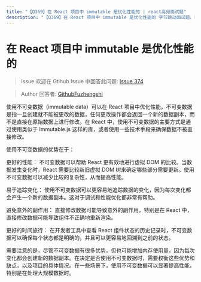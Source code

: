 ```yaml
---
title: "【Q369】在 React 项目中 immutable 是优化性能的 | react高频面试题"
description: "【Q369】在 React 项目中 immutable 是优化性能的 字节跳动面试题、阿里腾讯面试题、美团小米面试题。"
---
```


# 在 React 项目中 immutable 是优化性能的

> Issue
> 欢迎在 Gtihub Issue 中回答此问题: [Issue 374](https://github.com/shfshanyue/Daily-Question/issues/374)

> Author
> 回答者: [GithubFuzhengshi](https://github.com/GithubFuzhengshi)

使用不可变数据（immutable data）可以在 React 项目中优化性能。不可变数据是指一旦创建就不能被更改的数据，任何更改操作都会返回一个新的数据副本，而不是直接在原始数据上进行修改。在 React 中，使用不可变数据的主要方式是通过使用类似于 Immutable.js 这样的库，或者使用一些技术手段来确保数据不被直接修改。

使用不可变数据的优势在于：

更好的性能： 不可变数据可以帮助 React 更有效地进行虚拟 DOM 的比较。当数据发生变化时，React 需要比较新旧虚拟 DOM 树来确定哪些部分需要更新。使用不可变数据可以减少比较的复杂性，从而提高性能。

易于追踪变化： 使用不可变数据可以更容易地追踪数据的变化，因为每次变化都会产生一个新的数据副本。这对于调试和性能优化都非常有帮助。

避免意外的副作用： 直接修改数据可能导致意外的副作用，特别是在 React 中，直接修改数据可能导致组件不正确地重新渲染。

更好的时间旅行： 在开发者工具中查看 React 组件状态的历史记录时，不可变数据可以确保每个状态都是明确的，并且可以更容易地回溯到之前的状态。

需要注意的是，尽管不可变数据有很多优势，但也可能增加内存使用量，因为每次变化都会创建新的数据副本。在决定是否使用不可变数据时，需要权衡这些优势和缺点，以及项目的具体情况。在一些场景下，使用不可变数据可以显著提高性能，特别是在处理大规模数据时。
